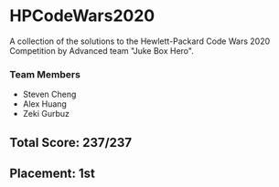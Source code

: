 # HPCodeWars2020
A collection of the solutions to the Hewlett-Packard Code Wars 2020 Competition by Advanced team "Juke Box Hero".
### Team Members
- Steven Cheng
- Alex Huang
- Zeki Gurbuz
## Total Score: 237/237
## Placement: 1st
